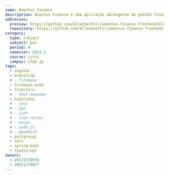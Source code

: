 ```yaml
---
name: Amantus Finance
description: Amantus Finance é uma aplicação abrangente de gestão financeira pessoal projetada para capacitar indivíduos a controlar suas vidas financeiras. Esta aplicação web de fácil utilização oferece uma variedade de recursos e ferramentas para ajudar os usuários a gerenciar eficientemente sua renda, despesas, economias, investimentos e dívidas.
addresses:
  preview: https://github.com/AllanSmithll/amantus-finance-frontend/blob/master/src/assets/amantus-finance-preview.png?raw=true
  repository: https://github.com/AllanSmithll/amantus-finance-frontend
category:
  type: subject
  subject: pw1
  period: 4
  semester: 2023.2
  course: cstsi
  campus: ifpb-jp
tags:
  - angular
  - bootstrap
  # - firebase
  - firebase-auth
  - firestore
  # - font-awesome
  - hibernate
  # - java
  # - jpa
  # - json
  # - json-server
  # - maven
  # - node.js
  # - pgadmin4
  - postgresql
  - sass
  - spring-boot
  - typescript
owners:
  - 20221370030
  - 20221370027
---
```

